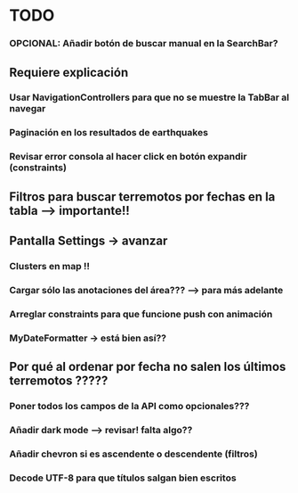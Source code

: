 
# TODO

### OPCIONAL: Añadir botón de buscar manual en la SearchBar?

## Requiere explicación
### Usar NavigationControllers para que no se muestre la TabBar al navegar
### Paginación en los resultados de earthquakes

### Revisar error consola al hacer click en botón expandir (constraints)

## Filtros para buscar terremotos por fechas en la tabla --> importante!!
## Pantalla Settings -> avanzar
### Clusters en map !!
### Cargar sólo las anotaciones del área??? --> para más adelante

### Arreglar constraints para que funcione push con animación
### MyDateFormatter -> está bien así??
## Por qué al ordenar por fecha no salen los últimos terremotos ?????

### Poner todos los campos de la API como opcionales???
### Añadir dark mode --> revisar! falta algo??
### Añadir chevron si es ascendente o descendente (filtros)
### Decode UTF-8 para que títulos salgan bien escritos

